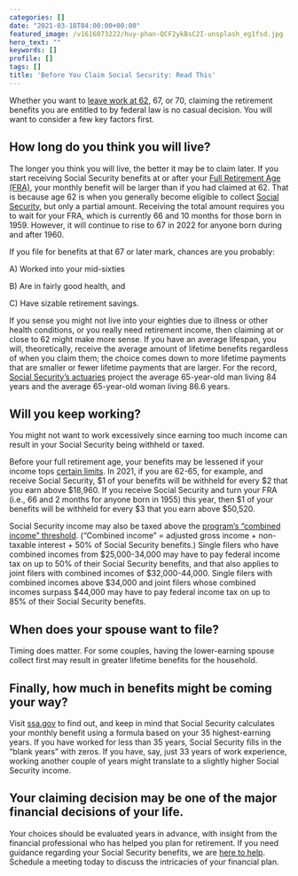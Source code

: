 ```yaml
---
categories: []
date: "2021-03-18T04:00:00+00:00"
featured_image: /v1616073222/huy-phan-QCF2ykBsC2I-unsplash_eg1fsd.jpg
hero_text: ""
keywords: []
profile: []
tags: []
title: 'Before You Claim Social Security: Read This'
---
```

Whether you want to [leave work at 62](https://navalign.com/updates/should-i-stay-or-should-i-go-early-retirement-offer/), 67, or 70, claiming the retirement benefits you are entitled to by federal law is no casual decision. You will want to consider a few key factors first.

## How long do you think you will live?

The longer you think you will live, the better it may be to claim later. If you start receiving Social Security benefits at or after your [Full Retirement Age (FRA),](https://fas.org/sgp/crs/misc/R44670.pdf) your monthly benefit will be larger than if you had claimed at 62. That is because age 62 is when you generally become eligible to collect [Social Security](https://navalign.com/updates/top-5-social-security-myths-debunked/), but only a partial amount. Receiving the total amount requires you to wait for your FRA, which is currently 66 and 10 months for those born in 1959. However, it will continue to rise to 67 in 2022 for anyone born during and after 1960.

If you file for benefits at that 67 or later mark, chances are you probably:

A) Worked into your mid-sixties

B) Are in fairly good health, and

C) Have sizable retirement savings.

If you sense you might not live into your eighties due to illness or other health conditions, or you really need retirement income, then claiming at or close to 62 might make more sense. If you have an average lifespan, you will, theoretically, receive the average amount of lifetime benefits regardless of when you claim them; the choice comes down to more lifetime payments that are smaller or fewer lifetime payments that are larger. For the record, [Social Security’s actuaries](https://www.ssa.gov/OACT/population/longevity.html) project the average 65-year-old man living 84 years and the average 65-year-old woman living 86.6 years.

## Will you keep working?

You might not want to work excessively since earning too much income can result in your Social Security being withheld or taxed.

Before your full retirement age, your benefits may be lessened if your income tops [certain limits](https://www.ssa.gov/pubs/EN-05-10003.pdf). In 2021, if you are 62-65, for example, and receive Social Security, $1 of your benefits will be withheld for every $2 that you earn above $18,960. If you receive Social Security and turn your FRA (i.e., 66 and 2 months for anyone born in 1955) this year, then $1 of your benefits will be withheld for every $3 that you earn above $50,520.

Social Security income may also be taxed above the [program’s “combined income” threshold](https://www.ssa.gov/benefits/retirement/planner/taxes.html). (“Combined income” = adjusted gross income + non-taxable interest + 50% of Social Security benefits.) Single filers who have combined incomes from $25,000-34,000 may have to pay federal income tax on up to 50% of their Social Security benefits, and that also applies to joint filers with combined incomes of $32,000-44,000. Single filers with combined incomes above $34,000 and joint filers whose combined incomes surpass $44,000 may have to pay federal income tax on up to 85% of their Social Security benefits.

## When does your spouse want to file?

Timing does matter. For some couples, having the lower-earning spouse collect first may result in greater lifetime benefits for the household.

## Finally, how much in benefits might be coming your way?

Visit [ssa.gov](https://www.ssa.gov/) to find out, and keep in mind that Social Security calculates your monthly benefit using a formula based on your 35 highest-earning years. If you have worked for less than 35 years, Social Security fills in the “blank years” with zeros. If you have, say, just 33 years of work experience, working another couple of years might translate to a slightly higher Social Security income.

## Your claiming decision may be one of the major financial decisions of your life.

Your choices should be evaluated years in advance, with insight from the financial professional who has helped you plan for retirement. If you need guidance regarding your Social Security benefits, we are [here to help](https://navalign.com/what-we-do/fiduciary-financial-planning/). Schedule a meeting today to discuss the intricacies of your financial plan.